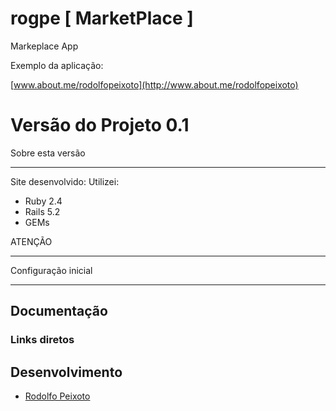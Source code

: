 # rogpe [ MarketPlace ]

Markeplace App

Exemplo da aplicação: 

[www.about.me/rodolfopeixoto](http://www.about.me/rodolfopeixoto) 

Versão do Projeto 0.1
================

Sobre esta versão

---------------------
Site desenvolvido:
Utilizei:
- Ruby 2.4
- Rails 5.2
- GEMs

ATENÇÃO

---------------------

Configuração inicial

---------------------

Documentação
----------------------


### Links diretos

Desenvolvimento
---------------------
-   [Rodolfo Peixoto](http://www.rogpe.me)
